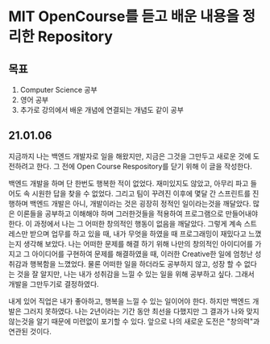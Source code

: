 MIT OpenCourse를 듣고 배운 내용을 정리한 Repository
=============================================
목표
---   
1. Computer Science 공부   
2. 영어 공부
3. 추가로 강의에서 배운 개념에 연결되는 개념도 같이 공부


21.01.06
-------

지금까지 나는 백엔드 개발자로 일을 해왔지만, 지금은 그것을 그만두고 새로운 것에 도전하려고 한다. 그 전에 Open Course Respository를 닫기 위해 이 글을 작성한다.    
     
백엔드 개발을 하며 단 한번도 행복한 적이 없었다. 재미있지도 않았고, 아무리 파고 들어도 속 시원한 답을 찾을 수 없었다. 그리고 팀이 꾸려진 이후에 몇달 간 스프린트를 진행하며 백엔드 개발은 아니, 개발이라는 것은 굉장히 정적인 일이라는것을 깨달았다. 많은 이론들을 공부하고 이해해야 하며 그러한것들을 적용하여 프로그램으로 만들어내야 한다. 이 과정에서 나는 그 어떠한 창의적인 행동이 없음을 깨달았다. 그렇게 계속 스트레스만 받으며 업무를 하고 있을 때, 내가 무엇을 하였을 때 프로그래밍이 재밌다고 느꼈는지 생각해 보았다. 나는 어떠한 문제를 해결 하기 위해 나만의 창의적인 아이디어를 가지고 그 아이디어를 구현하여 문제를 해결하였을 때, 이러한 Creative한 일에 엄청난 성취감과 행복함을 느꼈었다. 물론 어떠한 일을 하더라도 공부하지 않고, 성장 할 수 없다는 것을 잘 알지만, 나는 내가 성취감을 느낄 수 있는 일을 위해 공부하고 싶다. 그래서 개발을 그만두기로 결정하였다.
   
내게 있어 직업은 내가 좋아하고, 행복을 느낄 수 있는 일이어야 한다. 하지만 백엔드 개발은 그러지 못하였다. 나는 2년이라는 기간 동안 최선을 다했지만 그 결과가 나와 맞지 않는것을 알기 때문에 미련없이 포기할 수 있다. 앞으로 나의 새로운 도전은 "창의력"과 연관된 것이다.

